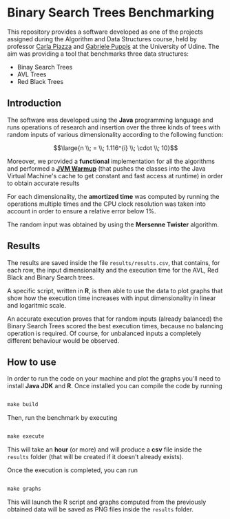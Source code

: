 # Binary Search Trees Benchmarking

This repository provides a software developed as one of the projects assigned during the Algorithm and Data Structures course, held by professor [Carla Piazza](http://users.dimi.uniud.it/~carla.piazza/) and [Gabriele Puppis](http://users.dimi.uniud.it/~gabriele.puppis/) at the University of Udine. The aim was providing a tool that benchmarks three data structures: 

* Binay Search Trees
* AVL Trees
* Red Black Trees

## Introduction

The software was developed using the **Java** programming language and runs operations of research and insertion over the three kinds of trees with random inputs of various dimensionality according to the following function: 

$$\large{n \\; = \\; 1.116^{i} \\; \cdot \\; 10}$$

Moreover, we provided a **functional** implementation for all the algorithms and performed a [**JVM Warmup**](https://www.baeldung.com/java-jvm-warmup) (that pushes the classes into the Java Virtual Machine's cache to get constant and fast access at runtime) in order to obtain accurate results

For each dimensionality, the **amortized time** was computed by running the operations multiple times and the CPU clock resolution was taken into account in order to ensure a relative error below 1%. 

The random input was obtained by using the **Mersenne Twister** algorithm. 

## Results

The results are saved inside the file `results/results.csv`, that contains, for each row, the input dimensionality and the execution time for the AVL, Red Black and Binary Search trees.

A specific script, written in **R**, is then able to use the data to plot graphs that show how the execution time increases with input dimensionality in linear and logaritmic scale. 

An accurate execution proves that for random inputs (already balanced) the Binary Search Trees scored the best execution times, because no balancing operation is required. Of course, for unbalanced inputs a completely different behaviour would be observed.

## How to use

In order to run the code on your machine and plot the graphs you'll need to install **Java JDK** and **R**. Once installed you can compile the code by running

```Makefile

make build

```

Then, run the benchmark by executing

```Makefile

make execute

```

This will take an **hour** (or more) and will produce a **csv** file inside the `results` folder (that will be created if it doesn't already exists).

Once the execution is completed, you can run

```Makefile

make graphs

```

This will launch the R script and graphs computed from the previously obtained data will be saved as PNG files inside the `results` folder.
